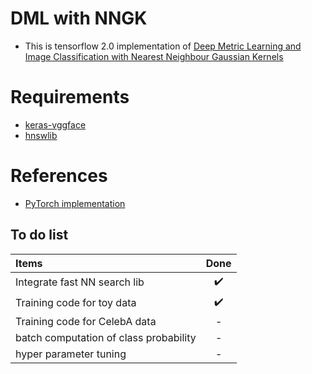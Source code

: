 # DML with NNGK
* This is tensorflow 2.0 implementation of [Deep Metric Learning and Image Classification with Nearest Neighbour Gaussian Kernels](https://arxiv.org/pdf/1705.09780.pdf)

# Requirements
* [keras-vggface](https://github.com/rcmalli/keras-vggface)
* [hnswlib](https://github.com/nmslib/hnswlib)

# References
* [PyTorch implementation](https://github.com/vanAmsterdam/deep-metric-learning-gaussian-kernel-nn)

## To do list
| Items | Done |
| :--- |  :---: |
| Integrate fast NN search lib | :heavy_check_mark: |
| Training code for toy data | :heavy_check_mark: |
| Training code for CelebA data | - |
| batch computation of class probability | - |
| hyper parameter tuning | - |
